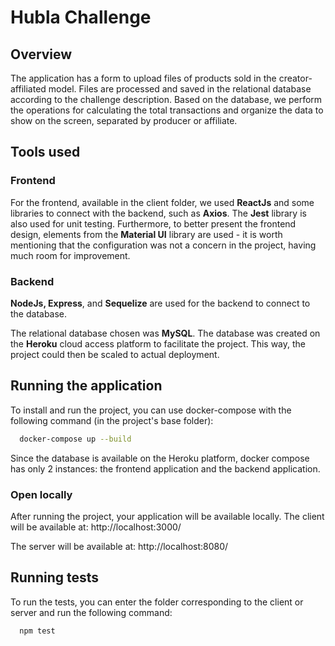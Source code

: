 # Hubla Challenge


## Overview
The application has a form to upload files of products sold in the creator-affiliated model. Files are processed and saved in the relational database according to the challenge description. Based on the database, we perform the operations for calculating the total transactions and organize the data to show on the screen, separated by producer or affiliate.

## Tools used

### Frontend
For the frontend, available in the client folder, we used **ReactJs** and some libraries to connect with the backend, such as **Axios**. The **Jest** library is also used for unit testing. Furthermore, to better present the frontend design, elements from the **Material UI** library are used - it is worth mentioning that the configuration was not a concern in the project, having much room for improvement.

### Backend
**NodeJs, Express**, and **Sequelize** are used for the backend to connect to the database.

The relational database chosen was **MySQL**. The database was created on the **Heroku** cloud access platform to facilitate the project. This way, the project could then be scaled to actual deployment.

## Running the application
To install and run the project, you can use docker-compose with the following command (in the project's base folder):

```sh
  docker-compose up --build
```

Since the database is available on the Heroku platform, docker compose has only 2 instances: the frontend application and the backend application.

### Open locally
After running the project, your application will be available locally.
The client will be available at:
http://localhost:3000/

The server will be available at:
http://localhost:8080/

## Running tests
To run the tests, you can enter the folder corresponding to the client or server and run the following command:

```sh
  npm test
```

